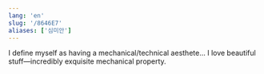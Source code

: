 ```yaml
---
lang: 'en'
slug: '/8646E7'
aliases: ['심미안']
---
```


I define myself as having a mechanical/technical aesthete... I love beautiful stuff—incredibly exquisite mechanical property.
